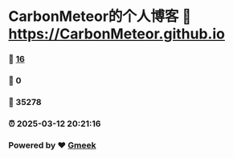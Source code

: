 # CarbonMeteor的个人博客 :link: https://CarbonMeteor.github.io 
### :page_facing_up: [16](https://CarbonMeteor.github.io/tag.html) 
### :speech_balloon: 0 
### :hibiscus: 35278 
### :alarm_clock: 2025-03-12 20:21:16 
### Powered by :heart: [Gmeek](https://github.com/Meekdai/Gmeek)
